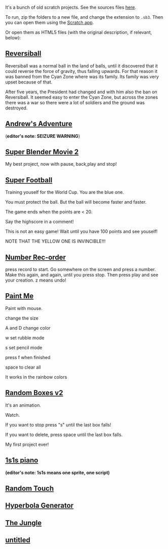 It's a bunch of old scratch projects. See the sources files [here](https://github.com/Alex-Costea/Old-Scratch-Projects).

To run, zip the folders to a new file, and change the extension to `.sb3`. Then you can open them using the [Scratch app](https://scratch.mit.edu/download).

Or open them as HTML5 files (with the original description, if relevant, below):

## [Reversiball](reversiball.html)

Reversiball was a normal ball in the land of balls, until it discovered that it could reverse the force of gravity, thus falling upwards. For that reason it was banned from the Cyan Zone where was its family. Its family was very upset because of that.

After five years, the President had changed and with him also the ban on Reversiball. It seemed easy to enter the Cyan Zone, but across the zones there was a war so there were a lot of soldiers and the ground was destroyed.
## [Andrew's Adventure](online/andrews-adventure.html)
(**editor's note: SEIZURE WARNING**)
## [Super Blender Movie 2](online/super-blender-movie-2.html)
My best project, now with pause, back,play and stop!
## [Super Football](online/super-football.html)

Training youself for the World Cup. You are the blue one.


You must protect the ball. But the ball will become faster and faster.

The game ends when the points are < 20.

Say the highscore in a comment!

This is not an easy game! Wait until you have 100 points and see youself!

NOTE THAT THE YELLOW ONE IS INVINCIBLE!!!
## [Number Rec-order](online/number-rec-order.html)

press record to start. Go somewhere on the screen and press a number. Make this again, and again, until you press stop. Then press play and see your creation.
z means undo!
## [Paint Me](online/paint-me.html)

Paint with mouse.

change the size

A and D change color

w set rubble mode

s set pencil mode

press f when finished

space to clear all

It works in the rainbow colors
## [Random Boxes v2](online/random-boxes.html)

It's an animation.

Watch.

If you want to stop press "s" until the last box falls!

If you want to delete, press space until the last box falls.

My first project ever!
## [1s1s piano](online/1s1s.html)
**(editor's note: 1s1s means one sprite, one script)**
## [Random Touch](online/random-touch.html)
## [Hyperbola Generator](online/hyperbola.html)
## [The Jungle](online/the-jungle.html)
## [untitled](online/untitled.html)